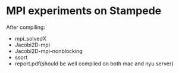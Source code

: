 # MPI experiments on Stampede

After compiling:
- mpi_solvedX
- Jacobi2D-mpi
- Jacobi2D-mpi-nonblocking
- ssort
- report.pdf(should be well compiled on both mac and nyu server)
